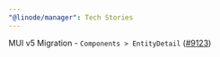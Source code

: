 ```yaml
---
"@linode/manager": Tech Stories
---
```


MUI v5 Migration - `Components > EntityDetail` ([#9123](https://github.com/linode/manager/pull/9123))
